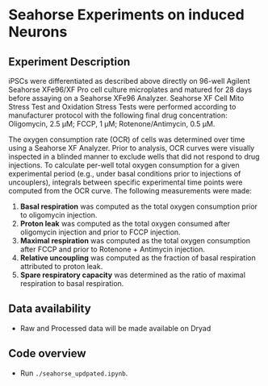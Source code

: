 # Seahorse Experiments on induced Neurons

## Experiment Description
iPSCs were differentiated as described above directly on 96-well Agilent Seahorse XFe96/XF Pro cell culture microplates and matured for 28 days before assaying on a Seahorse XFe96 Analyzer. Seahorse XF Cell Mito Stress Test and Oxidation Stress Tests were performed according to manufacturer protocol with the following final drug concentration: Oligomycin, 2.5 µM; FCCP, 1 µM; Rotenone/Antimycin, 0.5 µM. 

The oxygen consumption rate (OCR) of cells was determined over time using a Seahorse XF Analyzer. Prior to analysis, OCR curves were visually inspected in a blinded manner to exclude wells that did not respond to drug injections. To calculate per-well total oxygen consumption for a given experimental period (e.g., under basal conditions prior to injections of uncouplers), integrals between specific experimental time points were computed from the OCR curve. The following measurements were made:

1. **Basal respiration** was computed as the total oxygen consumption prior to oligomycin injection.
2. **Proton leak** was computed as the total oxygen consumed after oligomycin injection and prior to FCCP injection.
3. **Maximal respiration** was computed as the total oxygen consumption after FCCP and prior to Rotenone + Antimycin injection.
4. **Relative uncoupling** was computed as the fraction of basal respiration attributed to proton leak.
5. **Spare respiratory capacity** was determined as the ratio of maximal respiration to basal respiration.

## Data availability
- Raw and Processed data will be made available on Dryad

## Code overview
- Run `./seahorse_updpated.ipynb`.
